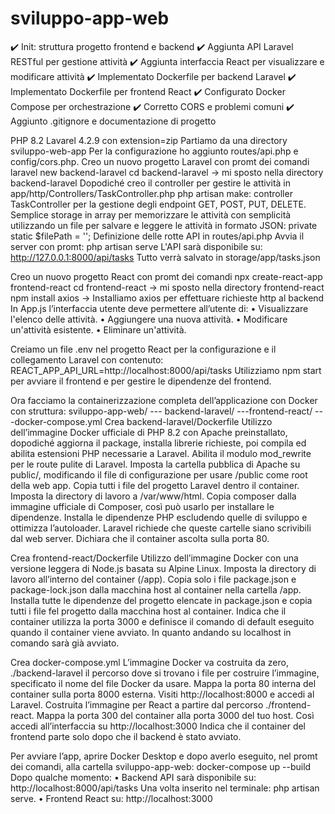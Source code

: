 # sviluppo-app-web
✔️ Init: struttura progetto frontend e backend
✔️ Aggiunta API Laravel RESTful per gestione attività
✔️ Aggiunta interfaccia React per visualizzare e modificare attività
✔️ Implementato Dockerfile per backend Laravel
✔️ Implementato Dockerfile per frontend React
✔️ Configurato Docker Compose per orchestrazione
✔️ Corretto CORS e problemi comuni
✔️ Aggiunto .gitignore e documentazione di progetto

PHP 8.2
Lavarel 4.2.9 con extension=zip
Partiamo da una directory sviluppo-web-app
Per la configurazione ho aggiunto routes/api.php e config/cors.php.
Creo un nuovo progetto Laravel con promt dei comandi
laravel new backend-laravel
cd backend-laravel -> mi sposto nella directory backend-laravel
Dopodiché creo il controller per gestire le attività in app/http/Controllers/TaskController.php
php artisan make: controller TaskController
per la gestione degli endpoint GET, POST, PUT, DELETE.
Semplice storage in array per memorizzare le attività con semplicità utilizzando un file per salvare e leggere le attività in formato JSON:
private static $filePath = '';
Definizione delle rotte API in routes/api.php
Avvia il server con promt: php artisan serve
L'API sarà disponibile su: http://127.0.0.1:8000/api/tasks
Tutto verrà salvato in storage/app/tasks.json

Creo un nuovo progetto React con promt dei comandi
npx create-react-app frontend-react
cd frontend-react -> mi sposto nella directory frontend-react
npm install axios -> Installiamo axios per effettuare richieste http al backend
In App.js l’interfaccia utente deve permettere all’utente di:
•	Visualizzare l'elenco delle attività.
•	Aggiungere una nuova attività.
•	Modificare un'attività esistente.
•	Eliminare un'attività.

Creiamo un file .env nel progetto React per la configurazione e il collegamento Laravel con contenuto:
REACT_APP_API_URL=http://localhost:8000/api/tasks
Utilizziamo npm start per avviare il frontend e per gestire le dipendenze del frontend.

Ora facciamo la containerizzazione completa dell’applicazione con Docker con struttura:
sviluppo-app-web/
--- backend-laravel/
---frontend-react/
---docker-compose.yml
Crea backend-laravel/Dockerfile
Utilizzo dell’immagine Docker ufficiale di PHP 8.2 con Apache preinstallato, dopodiché aggiorna il package, installa librerie richieste, poi compila ed abilita estensioni PHP necessarie a Laravel.
Abilita il modulo mod_rewrite per le route pulite di Laravel. Imposta la cartella pubblica di Apache su public/, modificando il file di configurazione per usare /public come root della web app.
Copia tutti i file del progetto Laravel dentro il container. Imposta la directory di lavoro a /var/www/html. Copia composer dalla immagine ufficiale di Composer, così può usarlo per installare le dipendenze. Installa le dipendenze PHP escludendo quelle di sviluppo e ottimizza l’autoloader.
Laravel richiede che queste cartelle siano scrivibili dal web server. Dichiara che il container ascolta sulla porta 80.

Crea frontend-react/Dockerfile
Utilizzo dell’immagine Docker con una versione leggera di Node.js basata su Alpine Linux.
Imposta la directory di lavoro all’interno del container (/app). Copia solo i file package.json e package-lock.json dalla macchina host al container nella cartella /app. Installa tutte le dipendenze del progetto elencate in package.json e copia tutti i file fel progetto dalla macchina host al container.
Indica che il container utilizza la porta 3000 e definisce il comando di default eseguito quando il container viene avviato. In quanto andando su localhost in comando sarà già avviato.

Crea docker-compose.yml
L’immagine Docker va costruita da zero, ./backend-laravel il percorso dove si trovano i file per costruire l’immagine, specificato il nome del file Docker da usare.
Mappa la porta 80 interna del container sulla porta 8000 esterna. Visiti http://localhost:8000 e accedi al Laravel.
Costruita l’immagine per React a partire dal percorso ./frontend-react. Mappa la porta 300 del container alla porta 3000 del tuo host. Così accedi all’interfaccia su http://localhost:3000
Indica che il container del frontend parte solo dopo che il backend è stato avviato.

Per avviare l’app, aprire Docker Desktop e dopo averlo eseguito, nel promt dei comandi, alla cartella sviluppo-app-web:
docker-compose up --build 
Dopo qualche momento:
•	Backend API sarà disponibile su: http://localhost:8000/api/tasks
Una volta inserito nel terminale: php artisan serve.
•	Frontend React su: http://localhost:3000

